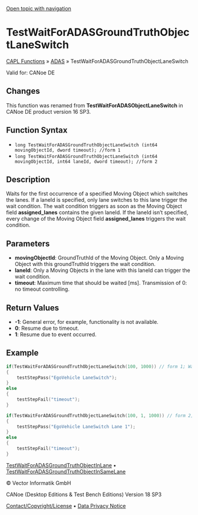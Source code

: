 [Open topic with navigation](../../../../../CANoeDEFamily.htm#Topics/CAPLFunctions/ADAS/Functions/CAPLfunctionTestWaitForADASGroundTruthObjectLaneSwitch.md)

# TestWaitForADASGroundTruthObjectLaneSwitch

[CAPL Functions](../../CAPLfunctions.md) » [ADAS](../CAPLfunctionsADASOverview.md) » TestWaitForADASGroundTruthObjectLaneSwitch

Valid for: CANoe DE

## Changes

This function was renamed from **TestWaitForADASObjectLaneSwitch** in CANoe DE product version 16 SP3.

## Function Syntax

- `long TestWaitForADASGroundTruthObjectLaneSwitch (int64 movingObjectId, dword timeout); //form 1`
- `long TestWaitForADASGroundTruthObjectLaneSwitch (int64 movingObjectId, int64 laneId, dword timeout); //form 2`

## Description

Waits for the first occurrence of a specified Moving Object which switches the lanes. If a laneId is specified, only lane switches to this lane trigger the wait condition. The wait condition triggers as soon as the Moving Object field **assigned_lanes** contains the given laneId. If the laneId isn’t specified, every change of the Moving Object field **assigned_lanes** triggers the wait condition.

## Parameters

- **movingObjectId**: GroundTruthId of the Moving Object. Only a Moving Object with this groundTruthId triggers the wait condition.
- **laneId**: Only a Moving Objects in the lane with this laneId can trigger the wait condition.
- **timeout**: Maximum time that should be waited [ms]. Transmission of 0: no timeout controlling.

## Return Values

- **-1**: General error, for example, functionality is not available.
- **0**: Resume due to timeout.
- **1**: Resume due to event occurred.

## Example

```c
if(TestWaitForADASGroundTruthObjectLaneSwitch(100, 1000)) // form 1; Waits for a Moving Object with ID 100 to switch the lane
{
    testStepPass("EgoVehicle LaneSwitch");
}
else
{
    testStepFail("timeout");
}

if(TestWaitForADASGroundTruthObjectLaneSwitch(100, 1, 1000)) // form 2; Waits for a Moving Object with ID 100 to switch to lane 1
{
    testStepPass("EgoVehicle LaneSwitch Lane 1");
}
else
{
    testStepFail("timeout");
}
```

[TestWaitForADASGroundTruthObjectInLane](CAPLfunctionTestWaitForADASGroundTruthObjectInLane.md) • [TestWaitForADASGroundTruthObjectInSameLane](CAPLfunctionTestWaitForADASGroundTruthObjectInSameLane.md)

© Vector Informatik GmbH

CANoe (Desktop Editions & Test Bench Editions) Version 18 SP3

[Contact/Copyright/License](../../../Shared/ContactCopyrightLicense.md) • [Data Privacy Notice](https://www.vector.com/int/en/company/get-info/privacy-policy/)